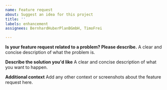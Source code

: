 ```yaml
---
name: Feature request
about: Suggest an idea for this project
title: ''
labels: enhancement
assignees: BernhardHuberPlanBGmbH, TimoFrei

---
```


**Is your feature request related to a problem? Please describe.**
A clear and concise description of what the problem is.

**Describe the solution you'd like**
A clear and concise description of what you want to happen.

**Additional context**
Add any other context or screenshots about the feature request here.
